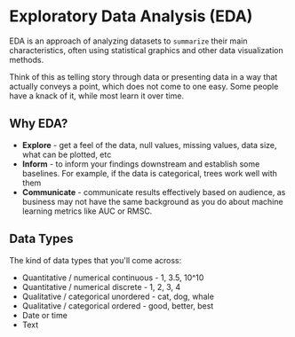 # Exploratory Data Analysis (EDA)

EDA is an approach of analyzing datasets to `summarize` their main characteristics, often using statistical graphics and other data visualization methods.

Think of this as telling story through data or presenting data in a way that actually conveys a point, which does not come to one easy. Some people have a knack of it, while most learn it over time.

## Why EDA?

* **Explore** - get a feel of the data, null values, missing values, data size, what can be plotted, etc
* **Inform** - to inform your findings downstream and establish some baselines. For example, if the data is categorical, trees work well with them
* **Communicate** - communicate results effectively based on audience, as business may not have the same background as you do about machine learning metrics like AUC or RMSC.

## Data Types

The kind of data types that you'll come across:

* Quantitative / numerical continuous - 1, 3.5, 10^10
* Quantitative / numerical  discrete - 1, 2, 3, 4
* Qualitative / categorical unordered - cat, dog, whale
* Qualitative / categorical ordered - good, better, best
* Date or time
* Text
